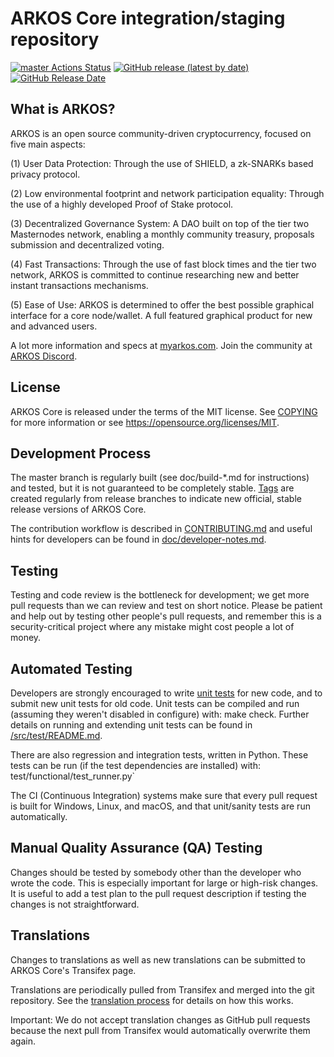 ARKOS Core integration/staging repository
=====================================

[![master Actions Status](https://github.com/PIVX-Project/PIVX/workflows/CI%20Actions%20for%20PIVX/badge.svg)](https://github.com/PIVX-Project/PIVX/actions)
[![GitHub release (latest by date)](https://img.shields.io/github/v/release/PIVX-Project/pivx?color=%235c4b7d&cacheSeconds=3600)](https://github.com/PIVX-Project/PIVX/releases)
[![GitHub Release Date](https://img.shields.io/github/release-date/PIVX-Project/pivx?color=%235c4b7d&cacheSeconds=3600)](https://github.com/PIVX-Project/PIVX/releases)

## What is ARKOS?

ARKOS is an open source community-driven cryptocurrency, focused on five main aspects:

(1) User Data Protection: Through the use of SHIELD, a zk-SNARKs based privacy protocol.

(2) Low environmental footprint and network participation equality: Through the use of a highly developed Proof of Stake protocol.

(3) Decentralized Governance System: A DAO built on top of the tier two Masternodes network, enabling a monthly community treasury, proposals submission and decentralized voting.

(4) Fast Transactions: Through the use of fast block times and the tier two network, ARKOS is committed to continue researching new and better instant transactions mechanisms.

(5) Ease of Use: ARKOS is determined to offer the best possible graphical interface for a core node/wallet. A full featured graphical product for new and advanced users.

A lot more information and specs at [myarkos.com](https://www.myarkos.com/). Join the community at [ARKOS Discord](https://discord.gg/GDhxm9RwtQ).

## License
ARKOS Core is released under the terms of the MIT license. See [COPYING](https://github.com/PIVX-Project/PIVX/blob/master/COPYING) for more information or see https://opensource.org/licenses/MIT.

## Development Process

The master branch is regularly built (see doc/build-*.md for instructions) and tested, but it is not guaranteed to be completely stable. [Tags](https://github.com/PIVX-Project/PIVX/tags) are created regularly from release branches to indicate new official, stable release versions of ARKOS Core.

The contribution workflow is described in [CONTRIBUTING.md](https://github.com/PIVX-Project/PIVX/blob/master/CONTRIBUTING.md) and useful hints for developers can be found in [doc/developer-notes.md](https://github.com/PIVX-Project/PIVX/blob/master/doc/developer-notes.md).

## Testing

Testing and code review is the bottleneck for development; we get more pull requests than we can review and test on short notice. Please be patient and help out by testing other people's pull requests, and remember this is a security-critical project where any mistake might cost people a lot of money.

## Automated Testing

Developers are strongly encouraged to write [unit tests](https://github.com/PIVX-Project/PIVX/blob/master/src/test/README.md) for new code, and to submit new unit tests for old code. Unit tests can be compiled and run (assuming they weren't disabled in configure) with: make check. Further details on running and extending unit tests can be found in [/src/test/README.md](https://github.com/PIVX-Project/PIVX/blob/master/src/test/README.md).

There are also regression and integration tests, written in Python. These tests can be run (if the test dependencies are installed) with: test/functional/test_runner.py`

The CI (Continuous Integration) systems make sure that every pull request is built for Windows, Linux, and macOS, and that unit/sanity tests are run automatically.

## Manual Quality Assurance (QA) Testing

Changes should be tested by somebody other than the developer who wrote the code. This is especially important for large or high-risk changes. It is useful to add a test plan to the pull request description if testing the changes is not straightforward.

## Translations

Changes to translations as well as new translations can be submitted to ARKOS Core's Transifex page.

Translations are periodically pulled from Transifex and merged into the git repository. See the [translation process](https://github.com/PIVX-Project/PIVX/blob/master/doc/translation_process.md) for details on how this works.

Important: We do not accept translation changes as GitHub pull requests because the next pull from Transifex would automatically overwrite them again.
